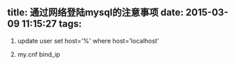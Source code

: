 title: 通过网络登陆mysql的注意事项
date: 2015-03-09 11:15:27
tags:
---

1. update user set host='%' where host='localhost'

2. my.cnf bind_ip

